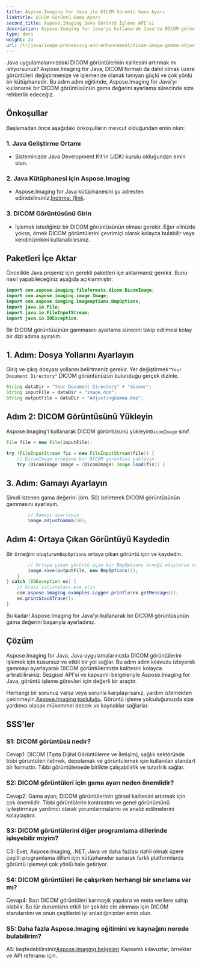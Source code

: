 ```yaml
---
title: Aspose.Imaging for Java ile DICOM Görüntü Gama Ayarı
linktitle: DICOM Görüntü Gama Ayarı
second_title: Aspose.Imaging Java Görüntü İşleme API'si
description: Aspose.Imaging for Java'yı kullanarak Java'da DICOM görüntülerinin gammasını nasıl ayarlayacağınızı öğrenin. Kolay adımlarla tıbbi görüntü kalitesini artırın.
type: docs
weight: 24
url: /tr/java/image-processing-and-enhancement/dicom-image-gamma-adjustment/
---
```

Java uygulamalarınızdaki DICOM görüntülerinin kalitesini artırmak mı istiyorsunuz? Aspose.Imaging for Java, DICOM formatı da dahil olmak üzere görüntüleri değiştirmenize ve işlemenize olanak tanıyan güçlü ve çok yönlü bir kütüphanedir. Bu adım adım eğitimde, Aspose.Imaging for Java'yı kullanarak bir DICOM görüntüsünün gama değerini ayarlama sürecinde size rehberlik edeceğiz. 

## Önkoşullar

Başlamadan önce aşağıdaki önkoşulların mevcut olduğundan emin olun:

### 1. Java Geliştirme Ortamı
- Sisteminizde Java Development Kit'in (JDK) kurulu olduğundan emin olun.

### 2. Java Kütüphanesi için Aspose.Imaging
-  Aspose.Imaging for Java kütüphanesini şu adresten edinebilirsiniz:[İndirme: {link](https://releases.aspose.com/imaging/java/).

### 3. DICOM Görüntüsünü Girin
- İşlemek istediğiniz bir DICOM görüntüsünün olması gerekir. Eğer elinizde yoksa, örnek DICOM görüntülerini çevrimiçi olarak kolayca bulabilir veya kendinizinkini kullanabilirsiniz.

## Paketleri İçe Aktar

Öncelikle Java projeniz için gerekli paketleri içe aktarmanız gerekir. Bunu nasıl yapabileceğiniz aşağıda açıklanmıştır:

```java
import com.aspose.imaging.fileformats.dicom.DicomImage;
import com.aspose.imaging.image.Image;
import com.aspose.imaging.imageoptions.BmpOptions;
import java.io.File;
import java.io.FileInputStream;
import java.io.IOException;
```

Bir DICOM görüntüsünün gammasını ayarlama sürecini takip edilmesi kolay bir dizi adıma ayıralım.

## 1. Adım: Dosya Yollarını Ayarlayın

Giriş ve çıkış dosyası yollarını belirtmeniz gerekir. Yer değiştirmek`"Your Document Directory"` DICOM görüntünüzün bulunduğu gerçek dizinle.

```java
String dataDir = "Your Document Directory" + "dicom/";
String inputFile = dataDir + "image.dcm";
String outputFile = dataDir + "AdjustingGamma.bmp";
```

## Adım 2: DICOM Görüntüsünü Yükleyin

 Aspose.Imaging'i kullanarak DICOM görüntüsünü yükleyin`DicomImage` sınıf.

```java
File file = new File(inputFile);

try (FileInputStream fis = new FileInputStream(file)) {
    // DicomImage örneğine bir DICOM görüntüsü yükleyin
    try (DicomImage image = (DicomImage) Image.load(fis)) {
```

## 3. Adım: Gamayı Ayarlayın

Şimdi istenen gama değerini (örn. 50) belirterek DICOM görüntüsünün gammasını ayarlayın.

```java
        // Gamayı ayarlayın
        image.adjustGamma(50);
```

## Adım 4: Ortaya Çıkan Görüntüyü Kaydedin

 Bir örneğini oluşturun`BmpOptions` ortaya çıkan görüntü için ve kaydedin.

```java
        // Ortaya çıkan görüntü için bir BmpOptions örneği oluşturun ve ortaya çıkan görüntüyü kaydedin
        image.save(outputFile, new BmpOptions());
    }
} catch (IOException ex) {
    // Olası istisnaları ele alın
    com.aspose.imaging.examples.Logger.println(ex.getMessage());
    ex.printStackTrace();
}
```

Bu kadar! Aspose.Imaging for Java'yı kullanarak bir DICOM görüntüsünün gama değerini başarıyla ayarladınız.

## Çözüm

Aspose.Imaging for Java, Java uygulamalarınızda DICOM görüntülerini işlemek için kusursuz ve etkili bir yol sağlar. Bu adım adım kılavuzu izleyerek gammayı ayarlayarak DICOM görüntülerinizin kalitesini kolayca artırabilirsiniz. Sezgisel API'si ve kapsamlı belgeleriyle Aspose.Imaging for Java, görüntü işleme görevleri için değerli bir araçtır.

 Herhangi bir sorunuz varsa veya sorunla karşılaşırsanız, yardım istemekten çekinmeyin.[Aspose.Imaging topluluğu](https://forum.aspose.com/). Görüntü işleme yolculuğunuzda size yardımcı olacak mükemmel destek ve kaynaklar sağlarlar.

## SSS'ler

### S1: DICOM görüntüsü nedir?

Cevap1: DICOM (Tıpta Dijital Görüntüleme ve İletişim), sağlık sektöründe tıbbi görüntüleri iletmek, depolamak ve görüntülemek için kullanılan standart bir formattır. Tıbbi görüntülemede birlikte çalışabilirlik ve tutarlılık sağlar.

### S2: DICOM görüntüleri için gama ayarı neden önemlidir?

Cevap2: Gama ayarı, DICOM görüntülerinin görsel kalitesini artırmak için çok önemlidir. Tıbbi görüntülerin kontrastını ve genel görünümünü iyileştirmeye yardımcı olarak yorumlanmalarını ve analiz edilmelerini kolaylaştırır.

### S3: DICOM görüntülerini diğer programlama dillerinde işleyebilir miyim?

C3: Evet, Aspose.Imaging, .NET, Java ve daha fazlası dahil olmak üzere çeşitli programlama dilleri için kütüphaneler sunarak farklı platformlarda görüntü işlemeyi çok yönlü hale getiriyor.

### S4: DICOM görüntüleri ile çalışırken herhangi bir sınırlama var mı?

Cevap4: Bazı DICOM görüntüleri karmaşık yapılara ve meta verilere sahip olabilir. Bu tür durumların etkili bir şekilde ele alınması için DICOM standardını ve onun çeşitlerini iyi anladığınızdan emin olun.

### S5: Daha fazla Aspose.Imaging eğitimini ve kaynağını nerede bulabilirim?

 A5: keşfedebilirsiniz[Aspose.Imaging belgeleri](https://reference.aspose.com/imaging/java/) Kapsamlı kılavuzlar, örnekler ve API referansı için.